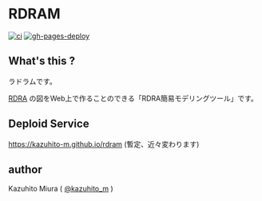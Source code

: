 RDRAM
==========================

[![ci](https://github.com/kazuhito-m/rdram/actions/workflows/ci.yml/badge.svg)](https://github.com/kazuhito-m/rdram/actions/workflows/ci.yml) [![gh-pages-deploy](https://github.com/kazuhito-m/rdram/actions/workflows/deploy.yml/badge.svg)](https://github.com/kazuhito-m/rdram/actions/workflows/deploy.yml)

## What's this ?

ラドラムです。

[RDRA](http://vsa.co.jp/rdra/) の図をWeb上で作ることのできる「RDRA簡易モデリングツール」です。

## Deploid Service

<https://kazuhito-m.github.io/rdram> (暫定、近々変わります)

## author

Kazuhito Miura ( [@kazuhito_m](https://twitter.com/kazuhito_m "kazuhito_m on Twitter") )
